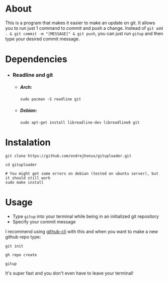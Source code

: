 # About
This is a program that makes it easier to make an update on git.
It allows you to run just 1 command to commit and push a change. 
Instead of ```git add . & git commit -m "[MESSAGE]" & git push```, 
you can just run ```gitup``` and then type your desired commit message.

# Dependencies
- ### Readline and git
    - ##### Arch: 
        ```
        sudo pacman -S readline git
        ```
    - ##### Debian: 
        ```
        sudo apt-get install libreadline-dev libreadline8 git
        ```

# Instalation
```
git clone https://github.com/ondrejhonus/gituploader.git

cd gituploader

# You might get some errors on debian (tested on ubuntu server), but it should still work
sudo make install
```

# Usage
- Type ```gitup``` into your terminal while being in an initialized git repository
- Specify your commit message

I recommend using [github-cli](https://cli.github.com/) with this and when you want to make a new github repo type:
```
git init

gh repo create

gitup
```
It's super fast and you don't even have to leave your terminal!
